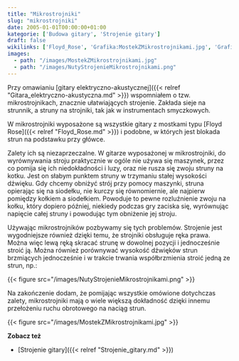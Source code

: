 ```yaml
---
title: "Mikrostrojniki"
slug: "mikrostrojniki"
date: 2005-01-01T00:00:00+01:00
kategorie: ['Budowa gitary', 'Strojenie gitary']
draft: false
wikilinks: ['Floyd_Rose', 'Grafika:MostekZMikrostrojnikami.jpg', 'Grafika:NutyStrojenieMikrostrojnikami.png', 'Strojenie_gitary', 'gitara_elektryczno-akustyczna']
images:
  - path: "/images/MostekZMikrostrojnikami.jpg"
  - path: "/images/NutyStrojenieMikrostrojnikami.png"
---
```

Przy omawianiu [gitary
elektryczno-akustycznej]({{< relref "Gitara_elektryczno-akustyczna.md" >}})
wspomniałem o tzw. mikrostrojnikach, znacznie ułatwiających strojenie.
Zakłada sieje na strunnik, a struny na strojniki, tak jak w
instrumentach smyczkowych.

W mikrostrojniki wyposażone są wszystkie gitary z mostkami typu [Floyd
Rose]({{< relref "Floyd_Rose.md" >}}) i podobne, w których jest blokada strun na
podstawku przy główce.

Zalety ich są niezaprzeczalne. W gitarze wyposażonej w mikrostrojniki,
do wyrównywania stroju praktycznie w ogóle nie używa się maszynek, przez
co pomija się ich niedokładności i luzy, oraz nie rusza się zwoju struny
na kotku. Jest on słabym punktem struny w trzymaniu stałej wysokości
dźwięku. Gdy chcemy obniżyć strój przy pomocy maszynki, struna
opierając się na siodełku, nie kurczy się równomiernie, ale najpierw
pomiędzy kołkiem a siodełkiem. Powoduje to pewne rozluźnienie zwoju na
kołku, który dopiero później, niekiedy podczas gry zaciska się,
wyrównując napięcie całej struny i powodując tym obniżenie jej stroju.

Używając mikrostrojników pozbywamy się tych problemów. Strojenie jest
wygodniejsze również dzięki temu, że strojniki obsługuje ręka prawa.
Można więc lewą ręką skracać strunę w dowolnej pozycji i jednocześnie
stroić ją. Można również porównywać wysokość dźwięków strun brzmiących
jednocześnie i w trakcie trwania współbrzmienia stroić jedną ze strun,
np.:

{{< figure src="/images/NutyStrojenieMikrostrojnikami.png" >}}

Na zakończenie dodam, że pomijając wszystkie omówione dotychczas zalety,
mikrostrojniki mają o wiele większą dokładność dzięki innemu przełożeniu
ruchu obrotowego na naciąg strun.

{{< figure src="/images/MostekZMikrostrojnikami.jpg" >}}

**Zobacz też**

  - [Strojenie gitary]({{< relref "Strojenie_gitary.md" >}})


